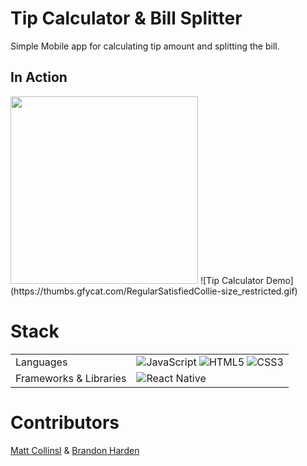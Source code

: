 # Tip Calculator & Bill Splitter

Simple Mobile app for calculating tip amount and splitting the bill.

## In Action

<img src="https://thumbs.gfycat.com/RegularSatisfiedCollie-size_restricted.gif" width="300">
![Tip Calculator Demo](https://thumbs.gfycat.com/RegularSatisfiedCollie-size_restricted.gif)

# Stack

<table>
  <tr>
    <td>Languages</td>
    <td><img alt="JavaScript" src="https://img.shields.io/badge/javascript%20-%23323330.svg?&style=for-the-badge&logo=javascript&logoColor=%23F7DF1E"/> <img alt="HTML5" src="https://img.shields.io/badge/html5%20-%23E34F26.svg?&style=for-the-badge&logo=html5&logoColor=white"/> <img alt="CSS3" src="https://img.shields.io/badge/css3%20-%231572B6.svg?&style=for-the-badge&logo=css3&logoColor=white"/></td>
  </tr>
  <tr>
    <td>Frameworks & Libraries</td>
    <td><img alt="React Native" src="https://img.shields.io/badge/React_Native-20232A?style=for-the-badge&logo=react&logoColor=61DAFB"/>
  </tr>
</table>


# Contributors

[Matt Collinsl](https://github.com/matt-collins087) & [Brandon Harden](https://github.com/bmh0013)
